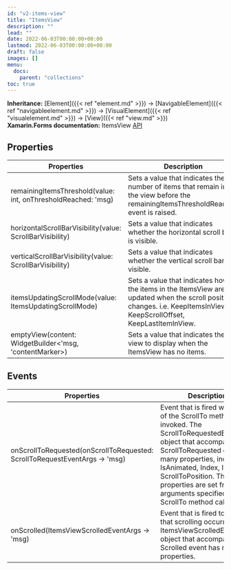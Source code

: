 ```yaml
---
id: "v2-items-view"
title: "ItemsView"
description: ""
lead: ""
date: 2022-06-03T00:00:00+00:00
lastmod: 2022-06-03T00:00:00+00:00
draft: false
images: []
menu:
  docs:
    parent: "collections"
toc: true
---
```


**Inheritance:** [Element]({{< ref "element.md" >}}) -> [NavigableElement]({{< ref "navigableelement.md" >}}) -> [VisualElement]({{< ref "visualelement.md" >}}) -> [View]({{< ref "view.md" >}})  
**Xamarin.Forms documentation:** ItemsView [API](https://docs.microsoft.com/en-us/dotnet/api/xamarin.forms.itemsview)

## Properties

| Properties | Description |
|--|--|
| remainingItemsThreshold(value: int, onThresholdReached: 'msg) | Sets a value that indicates the number of items that remain in the view before the remainingItemsThresholdReached event is raised. |
| horizontalScrollBarVisibility(value: ScrollBarVisibility) | Sets a value that indicates whether the horizontal scroll bar is visible. |
| verticalScrollBarVisibility(value: ScrollBarVisibility) | Sets a value that indicates whether the vertical scroll bar is visible. |
| itemsUpdatingScrollMode(value: ItemsUpdatingScrollMode) | Sets a value that indicates how the items in the ItemsView are updated when the scroll position changes. i.e. KeepItemsInView, KeepScrollOffset, KeepLastItemInView. |
| emptyView(content: WidgetBuilder<'msg, 'contentMarker>) | Sets a value that indicates the view to display when the ItemsView has no items. |

## Events

| Properties | Description |
|--|--|
| onScrollToRequested(onScrollToRequested: ScrollToRequestEventArgs -> 'msg) | Event that is fired when one of the ScrollTo methods is invoked. The ScrollToRequestedEventArgs object that accompanies the ScrollToRequested event has many properties, including IsAnimated, Index, Item, and ScrollToPosition. These properties are set from the arguments specified in the ScrollTo method calls. |
| onScrolled(ItemsViewScrolledEventArgs -> 'msg) | Event that is fired to indicate that scrolling occurred. The ItemsViewScrolledEventArgs object that accompanies the Scrolled event has many properties. |
